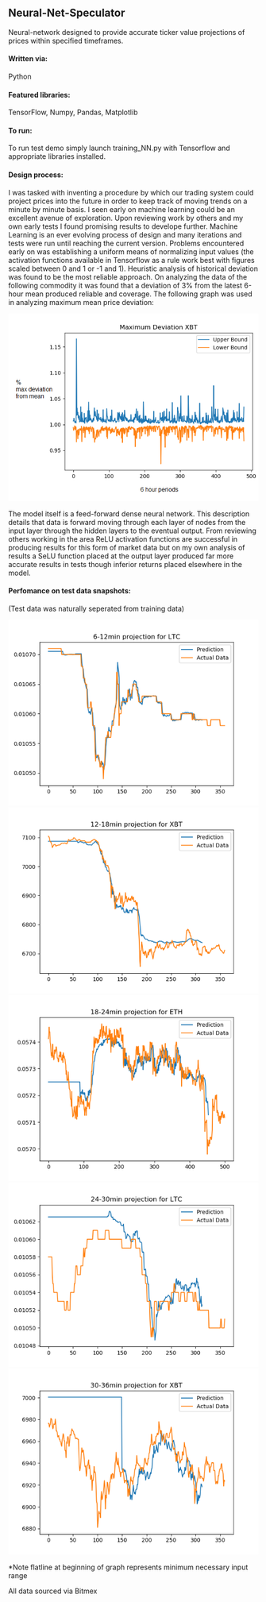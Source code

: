 ## Neural-Net-Speculator
Neural-network designed to provide accurate ticker value projections of prices within specified timeframes.

#### Written via: 
Python

#### Featured libraries: 
TensorFlow, Numpy, Pandas, Matplotlib

#### To run: 
To run test demo simply launch training_NN.py with Tensorflow and appropriate libraries installed.

#### Design process:
I was tasked with inventing a procedure by which our trading system could project prices into the future in order to keep track of moving trends on a minute by minute basis. I seen early on machine learning could be an excellent avenue of exploration. Upon reviewing work by others and my own early tests I found promising results to develope further. 
Machine Learning is an ever evolving process of design and many iterations and tests were run until reaching the current version. Problems encountered early on was establishing a uniform means of normalizing input values (the activation functions available in Tensorflow as a rule work best with figures scaled between 0 and 1 or -1 and 1). 
Heuristic analysis of historical deviation was found to be the most reliable approach. On analyzing the data of the following commodity it was found that a deviation of 3% from the latest 6-hour mean produced reliable and coverage.
The following graph was used in analyzing maximum mean price deviation:

![alt text](https://raw.githubusercontent.com/Thomas-Power/High-Frequency-Speculator/master/Test%20Graphs/XBT_mean.png)

The model itself is a feed-forward dense neural network. This description details that data is forward moving through each layer of nodes from the input layer through the hidden layers to the eventual output. From reviewing others working in the area ReLU activation functions are successful in producing results for this form of market data but on my own analysis of results a SeLU function placed at the output layer produced far more accurate results in tests though inferior returns placed elsewhere in the model.

#### Perfomance on test data snapshots:
(Test data was naturally seperated from training data)

![alt text](https://raw.githubusercontent.com/Thomas-Power/High-Frequency-Speculator/master/Test%20Graphs/1.png)
![alt text](https://raw.githubusercontent.com/Thomas-Power/High-Frequency-Speculator/master/Test%20Graphs/2.png)
![alt text](https://raw.githubusercontent.com/Thomas-Power/High-Frequency-Speculator/master/Test%20Graphs/3.png)
![alt text](https://raw.githubusercontent.com/Thomas-Power/High-Frequency-Speculator/master/Test%20Graphs/4.png)
![alt text](https://raw.githubusercontent.com/Thomas-Power/High-Frequency-Speculator/master/Test%20Graphs/5.png)

*Note flatline at beginning of graph represents minimum necessary input range

All data sourced via Bitmex
